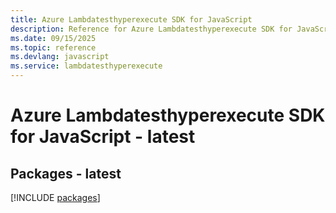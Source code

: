 ```yaml
---
title: Azure Lambdatesthyperexecute SDK for JavaScript
description: Reference for Azure Lambdatesthyperexecute SDK for JavaScript
ms.date: 09/15/2025
ms.topic: reference
ms.devlang: javascript
ms.service: lambdatesthyperexecute
---
```

# Azure Lambdatesthyperexecute SDK for JavaScript - latest
## Packages - latest
[!INCLUDE [packages](lambdatesthyperexecute-index.md)]